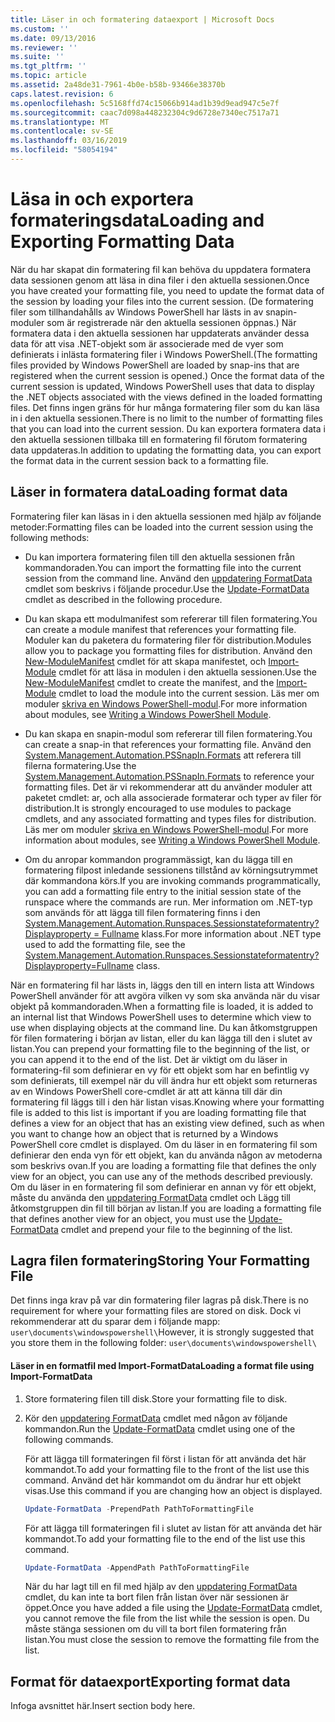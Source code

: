 ```yaml
---
title: Läser in och formatering dataexport | Microsoft Docs
ms.custom: ''
ms.date: 09/13/2016
ms.reviewer: ''
ms.suite: ''
ms.tgt_pltfrm: ''
ms.topic: article
ms.assetid: 2a48de31-7961-4b0e-b58b-93466e38370b
caps.latest.revision: 6
ms.openlocfilehash: 5c5168ffd74c15066b914ad1b39d9ead947c5e7f
ms.sourcegitcommit: caac7d098a448232304c9d6728e7340ec7517a71
ms.translationtype: MT
ms.contentlocale: sv-SE
ms.lasthandoff: 03/16/2019
ms.locfileid: "58054194"
---
```

# <a name="loading-and-exporting-formatting-data"></a><span data-ttu-id="04a76-102">Läsa in och exportera formateringsdata</span><span class="sxs-lookup"><span data-stu-id="04a76-102">Loading and Exporting Formatting Data</span></span>

<span data-ttu-id="04a76-103">När du har skapat din formatering fil kan behöva du uppdatera formatera data sessionen genom att läsa in dina filer i den aktuella sessionen.</span><span class="sxs-lookup"><span data-stu-id="04a76-103">Once you have created your formatting file, you need to update the format data of the session by loading your files into the current session.</span></span> <span data-ttu-id="04a76-104">(De formatering filer som tillhandahålls av Windows PowerShell har lästs in av snapin-moduler som är registrerade när den aktuella sessionen öppnas.) När formatera data i den aktuella sessionen har uppdaterats använder dessa data för att visa .NET-objekt som är associerade med de vyer som definierats i inlästa formatering filer i Windows PowerShell.</span><span class="sxs-lookup"><span data-stu-id="04a76-104">(The formatting files provided by Windows PowerShell are loaded by snap-ins that are registered when the current session is opened.) Once the format data of the current session is updated, Windows PowerShell uses that data to display the .NET objects associated with the views defined in the loaded formatting files.</span></span> <span data-ttu-id="04a76-105">Det finns ingen gräns för hur många formatering filer som du kan läsa in i den aktuella sessionen.</span><span class="sxs-lookup"><span data-stu-id="04a76-105">There is no limit to the number of formatting files that you can load into the current session.</span></span> <span data-ttu-id="04a76-106">Du kan exportera formatera data i den aktuella sessionen tillbaka till en formatering fil förutom formatering data uppdateras.</span><span class="sxs-lookup"><span data-stu-id="04a76-106">In addition to updating the formatting data, you can export the format data in the current session back to a formatting file.</span></span>

## <a name="loading-format-data"></a><span data-ttu-id="04a76-107">Läser in formatera data</span><span class="sxs-lookup"><span data-stu-id="04a76-107">Loading format data</span></span>

<span data-ttu-id="04a76-108">Formatering filer kan läsas in i den aktuella sessionen med hjälp av följande metoder:</span><span class="sxs-lookup"><span data-stu-id="04a76-108">Formatting files can be loaded into the current session using the following methods:</span></span>

- <span data-ttu-id="04a76-109">Du kan importera formatering filen till den aktuella sessionen från kommandoraden.</span><span class="sxs-lookup"><span data-stu-id="04a76-109">You can import the formatting file into the current session from the command line.</span></span> <span data-ttu-id="04a76-110">Använd den [uppdatering FormatData](/powershell/module/Microsoft.PowerShell.Utility/Update-FormatData) cmdlet som beskrivs i följande procedur.</span><span class="sxs-lookup"><span data-stu-id="04a76-110">Use the [Update-FormatData](/powershell/module/Microsoft.PowerShell.Utility/Update-FormatData) cmdlet as described in the following procedure.</span></span>

- <span data-ttu-id="04a76-111">Du kan skapa ett modulmanifest som refererar till filen formatering.</span><span class="sxs-lookup"><span data-stu-id="04a76-111">You can create a module manifest that references your formatting file.</span></span> <span data-ttu-id="04a76-112">Moduler kan du paketera du formatering filer för distribution.</span><span class="sxs-lookup"><span data-stu-id="04a76-112">Modules allow you to package you formatting files for distribution.</span></span> <span data-ttu-id="04a76-113">Använd den [New-ModuleManifest](/powershell/module/Microsoft.PowerShell.Core/New-ModuleManifest) cmdlet för att skapa manifestet, och [Import-Module](/powershell/module/Microsoft.PowerShell.Core/Import-Module) cmdlet för att läsa in modulen i den aktuella sessionen.</span><span class="sxs-lookup"><span data-stu-id="04a76-113">Use the [New-ModuleManifest](/powershell/module/Microsoft.PowerShell.Core/New-ModuleManifest) cmdlet to create the manifest, and the [Import-Module](/powershell/module/Microsoft.PowerShell.Core/Import-Module) cmdlet to load the module into the current session.</span></span> <span data-ttu-id="04a76-114">Läs mer om moduler [skriva en Windows PowerShell-modul](../module/writing-a-windows-powershell-module.md).</span><span class="sxs-lookup"><span data-stu-id="04a76-114">For more information about modules, see [Writing a Windows PowerShell Module](../module/writing-a-windows-powershell-module.md).</span></span>

- <span data-ttu-id="04a76-115">Du kan skapa en snapin-modul som refererar till filen formatering.</span><span class="sxs-lookup"><span data-stu-id="04a76-115">You can create a snap-in that references your formatting file.</span></span> <span data-ttu-id="04a76-116">Använd den [System.Management.Automation.PSSnapIn.Formats](/dotnet/api/System.Management.Automation.PSSnapIn.Formats) att referera till filerna formatering.</span><span class="sxs-lookup"><span data-stu-id="04a76-116">Use the [System.Management.Automation.PSSnapIn.Formats](/dotnet/api/System.Management.Automation.PSSnapIn.Formats) to reference your formatting files.</span></span> <span data-ttu-id="04a76-117">Det är vi rekommenderar att du använder moduler att paketet cmdlet: ar, och alla associerade formaterar och typer av filer för distribution.</span><span class="sxs-lookup"><span data-stu-id="04a76-117">It is strongly encouraged to use modules to package cmdlets, and any associated formatting and types files for distribution.</span></span> <span data-ttu-id="04a76-118">Läs mer om moduler [skriva en Windows PowerShell-modul](../module/writing-a-windows-powershell-module.md).</span><span class="sxs-lookup"><span data-stu-id="04a76-118">For more information about modules, see [Writing a Windows PowerShell Module](../module/writing-a-windows-powershell-module.md).</span></span>

- <span data-ttu-id="04a76-119">Om du anropar kommandon programmässigt, kan du lägga till en formatering filpost inledande sessionens tillstånd av körningsutrymmet där kommandona körs.</span><span class="sxs-lookup"><span data-stu-id="04a76-119">If you are invoking commands programmatically, you can add a formatting file entry to the initial session state of the runspace where the commands are run.</span></span> <span data-ttu-id="04a76-120">Mer information om .NET-typ som används för att lägga till filen formatering finns i den [System.Management.Automation.Runspaces.Sessionstateformatentry? Displayproperty = Fullname](/dotnet/api/System.Management.Automation.Runspaces.SessionStateFormatEntry) klass.</span><span class="sxs-lookup"><span data-stu-id="04a76-120">For more information about .NET type used to add the formatting file, see the [System.Management.Automation.Runspaces.Sessionstateformatentry?Displayproperty=Fullname](/dotnet/api/System.Management.Automation.Runspaces.SessionStateFormatEntry) class.</span></span>

<span data-ttu-id="04a76-121">När en formatering fil har lästs in, läggs den till en intern lista att Windows PowerShell använder för att avgöra vilken vy som ska använda när du visar objekt på kommandoraden.</span><span class="sxs-lookup"><span data-stu-id="04a76-121">When a formatting file is loaded, it is added to an internal list that Windows PowerShell uses to determine which view to use when displaying objects at the command line.</span></span> <span data-ttu-id="04a76-122">Du kan åtkomstgruppen för filen formatering i början av listan, eller du kan lägga till den i slutet av listan.</span><span class="sxs-lookup"><span data-stu-id="04a76-122">You can prepend your formatting file to the beginning of the list, or you can append it to the end of the list.</span></span> <span data-ttu-id="04a76-123">Det är viktigt om du läser in formatering-fil som definierar en vy för ett objekt som har en befintlig vy som definierats, till exempel när du vill ändra hur ett objekt som returneras av en Windows PowerShell core-cmdlet är att att känna till där din formatering fil läggs till i den här listan  visas.</span><span class="sxs-lookup"><span data-stu-id="04a76-123">Knowing where your formatting file is added to this list is important if you are loading formatting file that defines a view for an object that has an existing view defined, such as when you want to change how an object that is returned by a Windows PowerShell core cmdlet is displayed.</span></span> <span data-ttu-id="04a76-124">Om du läser in en formatering fil som definierar den enda vyn för ett objekt, kan du använda någon av metoderna som beskrivs ovan.</span><span class="sxs-lookup"><span data-stu-id="04a76-124">If you are loading a formatting file that defines the only view for an object, you can use any of the methods described previously.</span></span>  <span data-ttu-id="04a76-125">Om du läser in en formatering fil som definierar en annan vy för ett objekt, måste du använda den [uppdatering FormatData](/powershell/module/Microsoft.PowerShell.Utility/Update-FormatData) cmdlet och Lägg till åtkomstgruppen din fil till början av listan.</span><span class="sxs-lookup"><span data-stu-id="04a76-125">If you are loading a formatting file that defines another view for an object, you must use the [Update-FormatData](/powershell/module/Microsoft.PowerShell.Utility/Update-FormatData) cmdlet and prepend your file to the beginning of the list.</span></span>

## <a name="storing-your-formatting-file"></a><span data-ttu-id="04a76-126">Lagra filen formatering</span><span class="sxs-lookup"><span data-stu-id="04a76-126">Storing Your Formatting File</span></span>

<span data-ttu-id="04a76-127">Det finns inga krav på var din formatering filer lagras på disk.</span><span class="sxs-lookup"><span data-stu-id="04a76-127">There is no requirement for where your formatting files are stored on disk.</span></span> <span data-ttu-id="04a76-128">Dock vi rekommenderar att du sparar dem i följande mapp: `user\documents\windowspowershell\`</span><span class="sxs-lookup"><span data-stu-id="04a76-128">However, it is strongly suggested that you store them in the following folder: `user\documents\windowspowershell\`</span></span>

#### <a name="loading-a-format-file-using-import-formatdata"></a><span data-ttu-id="04a76-129">Läser in en formatfil med Import-FormatData</span><span class="sxs-lookup"><span data-stu-id="04a76-129">Loading a format file using Import-FormatData</span></span>

1. <span data-ttu-id="04a76-130">Store formatering filen till disk.</span><span class="sxs-lookup"><span data-stu-id="04a76-130">Store your formatting file to disk.</span></span>

2. <span data-ttu-id="04a76-131">Kör den [uppdatering FormatData](/powershell/module/Microsoft.PowerShell.Utility/Update-FormatData) cmdlet med någon av följande kommandon.</span><span class="sxs-lookup"><span data-stu-id="04a76-131">Run the [Update-FormatData](/powershell/module/Microsoft.PowerShell.Utility/Update-FormatData) cmdlet using one of the following commands.</span></span>

   <span data-ttu-id="04a76-132">För att lägga till formateringen fil först i listan för att använda det här kommandot.</span><span class="sxs-lookup"><span data-stu-id="04a76-132">To add your formatting file to the front of the list use this command.</span></span> <span data-ttu-id="04a76-133">Använd det här kommandot om du ändrar hur ett objekt visas.</span><span class="sxs-lookup"><span data-stu-id="04a76-133">Use this command if you are changing how an object is displayed.</span></span>

   ```powershell
   Update-FormatData -PrependPath PathToFormattingFile
   ```

   <span data-ttu-id="04a76-134">För att lägga till formateringen fil i slutet av listan för att använda det här kommandot.</span><span class="sxs-lookup"><span data-stu-id="04a76-134">To add your formatting file to the end of the list use this command.</span></span>

   ```powershell
   Update-FormatData -AppendPath PathToFormattingFile
   ```

   <span data-ttu-id="04a76-135">När du har lagt till en fil med hjälp av den [uppdatering FormatData](/powershell/module/Microsoft.PowerShell.Utility/Update-FormatData) cmdlet, du kan inte ta bort filen från listan över när sessionen är öppet.</span><span class="sxs-lookup"><span data-stu-id="04a76-135">Once you have added a file using the [Update-FormatData](/powershell/module/Microsoft.PowerShell.Utility/Update-FormatData) cmdlet, you cannot remove the file from the list while the session is open.</span></span> <span data-ttu-id="04a76-136">Du måste stänga sessionen om du vill ta bort filen formatering från listan.</span><span class="sxs-lookup"><span data-stu-id="04a76-136">You must close the session to remove the formatting file from the list.</span></span>

## <a name="exporting-format-data"></a><span data-ttu-id="04a76-137">Format för dataexport</span><span class="sxs-lookup"><span data-stu-id="04a76-137">Exporting format data</span></span>

<span data-ttu-id="04a76-138">Infoga avsnittet här.</span><span class="sxs-lookup"><span data-stu-id="04a76-138">Insert section body here.</span></span>
